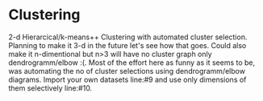# Clustering
2-d Hierarcical/k-means++ Clustering with automated cluster selection.
Planning to make it 3-d in the future let's see how that goes.
Could also make it n-dimentional but n>3 will have no cluster graph only dendrogramm/elbow :(.
Most of the effort here as funny as it seems to be, was automating the no of cluster selections using dendrogramm/elbow diagrams.
Import your own datasets line:#9 and use only dimensions of them selectively line:#10.
